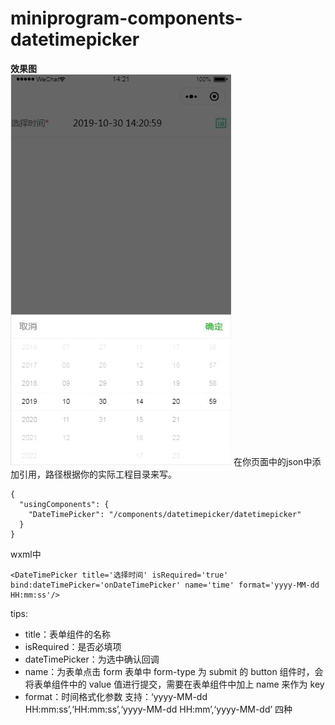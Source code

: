 # miniprogram-components-datetimepicker
**效果图**<br>
![image](https://github.com/tex-github/miniprogram-components-datetimepicker/blob/master/datetimepicker.jpg)
在你页面中的json中添加引用，路径根据你的实际工程目录来写。<br>
```
{
  "usingComponents": {
    "DateTimePicker": "/components/datetimepicker/datetimepicker"
  }
}
```

wxml中
```
<DateTimePicker title='选择时间' isRequired='true' bind:dateTimePicker='onDateTimePicker' name='time' format='yyyy-MM-dd HH:mm:ss'/>
```
tips:<br>
* title：表单组件的名称
* isRequired：是否必填项
* dateTimePicker：为选中确认回调
* name：为表单点击 form 表单中 form-type 为 submit 的 button 组件时，会将表单组件中的 value 值进行提交，需要在表单组件中加上 name 来作为 key
* format：时间格式化参数 支持：‘yyyy-MM-dd HH:mm:ss’,‘HH:mm:ss’,‘yyyy-MM-dd HH:mm’,‘yyyy-MM-dd’ 四种
  
